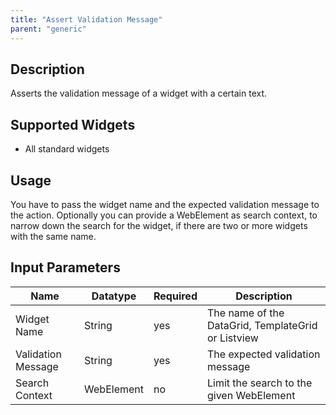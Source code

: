 ```yaml
---
title: "Assert Validation Message"
parent: "generic"
---
```


## Description

Asserts the validation message of a widget with a certain text.

## Supported Widgets

 + All standard widgets

## Usage

You have to pass the widget name and the expected validation message to the action.
Optionally you can provide a WebElement as search context, to narrow down the search for the widget, if there are two or more widgets with the same name.

## Input Parameters

Name | Datatype |Required| Description
--- | --- | --- | ---
Widget Name | String | yes | The name of the DataGrid, TemplateGrid or Listview
Validation Message | String | yes | The expected validation message
Search Context | WebElement | no |Limit the search to the given WebElement
